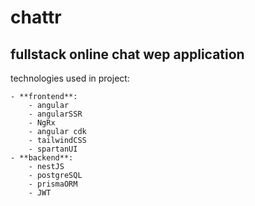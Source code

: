 # chattr

## fullstack online chat wep application 

technologies used in project:

	- **frontend**:
		- angular
		- angularSSR
		- NgRx
		- angular cdk
		- tailwindCSS
		- spartanUI
	- **backend**:
		- nestJS
		- postgreSQL
		- prismaORM
		- JWT

